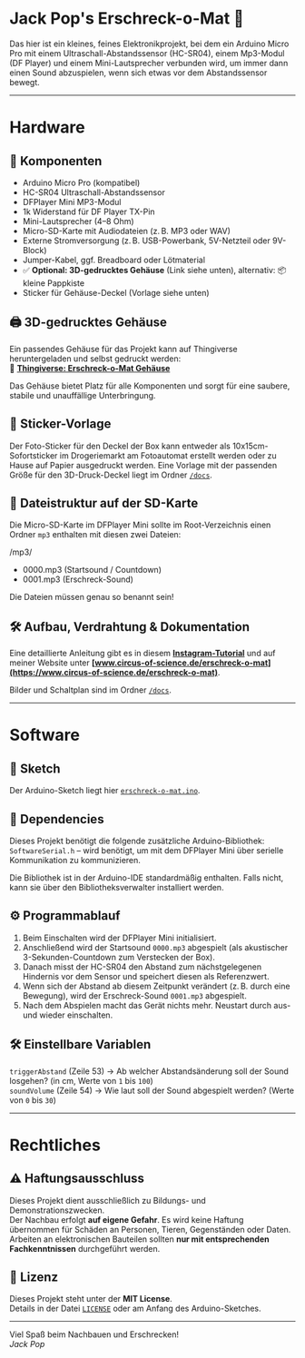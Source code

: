 # Jack Pop's Erschreck-o-Mat 👻  
Das hier ist ein kleines, feines Elektronikprojekt, bei dem ein Arduino Micro Pro mit einem Ultraschall-Abstandssensor (HC-SR04), einem Mp3-Modul (DF Player) und einem Mini-Lautsprecher verbunden wird, um immer dann einen Sound abzuspielen, wenn sich etwas vor dem Abstandssensor bewegt.

---
# Hardware

## 🔧 Komponenten

- Arduino Micro Pro (kompatibel)
- HC-SR04 Ultraschall-Abstandssensor
- DFPlayer Mini MP3-Modul
- 1k Widerstand für DF Player TX-Pin
- Mini-Lautsprecher (4–8 Ohm)
- Micro-SD-Karte mit Audiodateien (z. B. MP3 oder WAV)
- Externe Stromversorgung (z. B. USB-Powerbank, 5V-Netzteil oder 9V-Block)
- Jumper-Kabel, ggf. Breadboard oder Lötmaterial
- ✅ **Optional: 3D-gedrucktes Gehäuse** (Link siehe unten), alternativ: 📦 kleine Pappkiste
- Sticker für Gehäuse-Deckel (Vorlage siehe unten)

## 🖨️ 3D-gedrucktes Gehäuse

Ein passendes Gehäuse für das Projekt kann auf Thingiverse heruntergeladen und selbst gedruckt werden:  
🔗 **[Thingiverse: Erschreck-o-Mat Gehäuse](https://www.thingiverse.com/le_jackpop/)**

Das Gehäuse bietet Platz für alle Komponenten und sorgt für eine saubere, stabile und unauffällige Unterbringung.

## 📸 Sticker-Vorlage

Der Foto-Sticker für den Deckel der Box kann entweder als 10x15cm-Sofortsticker im Drogeriemarkt am Fotoautomat erstellt werden oder zu Hause auf Papier ausgedruckt werden. Eine Vorlage mit der passenden Größe für den 3D-Druck-Deckel liegt im Ordner [`/docs`](./docs).

## 📂 Dateistruktur auf der SD-Karte

Die Micro-SD-Karte im DFPlayer Mini sollte im Root-Verzeichnis einen Ordner `mp3` enthalten mit diesen zwei Dateien:

/mp3/  
- 0000.mp3 (Startsound / Countdown)
- 0001.mp3 (Erschreck-Sound)  

Die Dateien müssen genau so benannt sein!

## 🛠️ Aufbau, Verdrahtung & Dokumentation

Eine detaillierte Anleitung gibt es in diesem **[Instagram-Tutorial](https://www.instagram.com/dein-tutorial-link)** und auf meiner Website unter **[www.circus-of-science.de/erschreck-o-mat](https://www.circus-of-science.de/erschreck-o-mat)**.

Bilder und Schaltplan sind im Ordner [`/docs`](./docs).  

---
# Software

## 🧪 Sketch

Der Arduino-Sketch liegt hier [`erschreck-o-mat.ino`](./erschreck-o-mat.ino).

## 🔌 Dependencies

Dieses Projekt benötigt die folgende zusätzliche Arduino-Bibliothek:
`SoftwareSerial.h` – wird benötigt, um mit dem DFPlayer Mini über serielle Kommunikation zu kommunizieren.

Die Bibliothek ist in der Arduino-IDE standardmäßig enthalten. Falls nicht, kann sie über den Bibliotheksverwalter installiert werden.

## ⚙️ Programmablauf

1. Beim Einschalten wird der DFPlayer Mini initialisiert.
2. Anschließend wird der Startsound `0000.mp3` abgespielt (als akustischer 3-Sekunden-Countdown zum Verstecken der Box).
3. Danach misst der HC-SR04 den Abstand zum nächstgelegenen Hindernis vor dem Sensor und speichert diesen als Referenzwert.
4. Wenn sich der Abstand ab diesem Zeitpunkt verändert (z. B. durch eine Bewegung), wird der Erschreck-Sound `0001.mp3` abgespielt.
5. Nach dem Abspielen macht das Gerät nichts mehr. Neustart durch aus- und wieder einschalten.

## 🛠️ Einstellbare Variablen

`triggerAbstand` (Zeile 53) → Ab welcher Abstandsänderung soll der Sound losgehen? (in cm, Werte von `1` bis `100`)  
`soundVolume` (Zeile 54) → Wie laut soll der Sound abgespielt werden? (Werte von `0` bis `30`)

---
# Rechtliches

## ⚠️ Haftungsausschluss

Dieses Projekt dient ausschließlich zu Bildungs- und Demonstrationszwecken.  
Der Nachbau erfolgt **auf eigene Gefahr**. Es wird keine Haftung übernommen für Schäden an Personen, Tieren, Gegenständen oder Daten.  
Arbeiten an elektronischen Bauteilen sollten **nur mit entsprechenden Fachkenntnissen** durchgeführt werden.

## 📄 Lizenz

Dieses Projekt steht unter der **MIT License**.  
Details in der Datei [`LICENSE`](./LICENSE) oder am Anfang des Arduino-Sketches.

---

Viel Spaß beim Nachbauen und Erschrecken!   
*Jack Pop*
